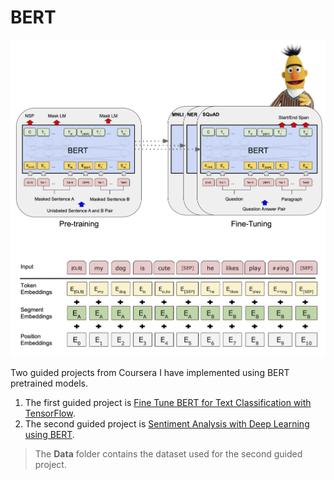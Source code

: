 # BERT

<img src="BERT_diagrams.png">

Two guided projects from Coursera I have implemented using BERT pretrained models.

1. The first guided project is [Fine Tune BERT for Text Classification with TensorFlow](https://www.coursera.org/projects/fine-tune-bert-tensorflow).
2. The second guided project is [Sentiment Analysis with Deep Learning using BERT](https://www.coursera.org/projects/sentiment-analysis-bert).

>The **Data** folder contains the dataset used for the second guided project.
